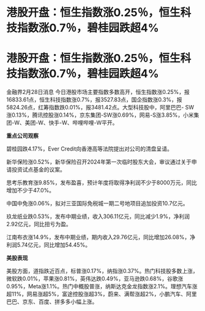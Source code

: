# 港股开盘：恒生指数涨0.25％，恒生科技指数涨0.7％，碧桂园跌超4%

# 港股开盘：恒生指数涨0.25％，恒生科技指数涨0.7％，碧桂园跌超4%

金融界2月28日消息
今日港股市场主要指数多数高开，恒生指数涨0.25%，报16833.61点，恒生科技指数涨0.7%，报3527.83点，国企指数涨0.3%，报5824.26点，红筹指数跌0.01%，报3481.42点。大型科技股中，阿里巴巴-
SW涨0.13%，腾讯控股涨0.14%，京东集团-SW涨0.69%，网易-S涨3.85%，小米集团-W、美团-W、快手-W、哔哩哔哩-W平开。

**重点公司观察**

碧桂园跌4.17%，Ever Credit向香港高等法院提出对公司的清盘呈请。

新华保险涨0.52%，新华保险召开2024年第一次临时股东大会，审议通过关于申请投资试点基金的议案。

思考乐教育涨9.85%，发布盈喜，预计年度将取得净利润不少于8000万元，同比增加不少于47.0%。

中国中免涨0.06%，拟对三亚国际免税城一期二号地项目追加投资10.7亿元。

玖龙纸业跌0.53%，发布中期业绩，收入306.11亿元，同比减少1.9%，净利润2.92亿元，同比扭亏为盈。

江南布衣涨14.9%，发布中期业绩，期内收入29.76亿元，同比增加26.08%，净利润5.74亿元，同比增加54.45%。

**美股表现**

美股方面，道指跌近百点，标普涨0.17%，纳指涨0.37%。热门科技股多数上涨，微软跌0.01%，苹果涨0.81%，英伟达跌0.49%，亚马逊跌0.68%，谷歌涨0.95%，Meta涨1.1%。热门中概股普涨，纳斯达克金龙指数涨2.1%。理想汽车涨超11%，网易涨超5%，富途控股涨超3%，蔚来、满帮涨超2%，小鹏汽车、阿里巴巴、京东、百度、拼多多小幅上涨。


